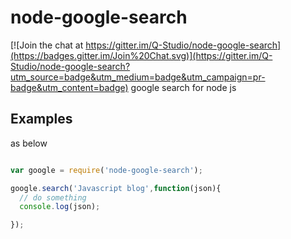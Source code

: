# node-google-search

[![Join the chat at https://gitter.im/Q-Studio/node-google-search](https://badges.gitter.im/Join%20Chat.svg)](https://gitter.im/Q-Studio/node-google-search?utm_source=badge&utm_medium=badge&utm_campaign=pr-badge&utm_content=badge)
google search for node js


 

## Examples

as below
```js

var google = require('node-google-search');

google.search('Javascript blog',function(json){
  // do something
  console.log(json);

});

```
